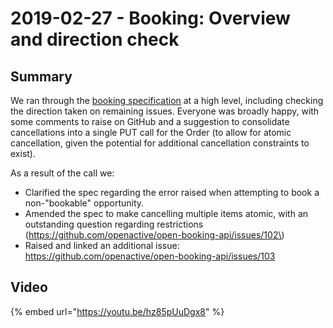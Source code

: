 # 2019-02-27 - Booking: Overview and direction check

## Summary

We ran through the [booking specification](https://www.openactive.io/open-booking-api/EditorsDraft) at a high level, including checking the direction taken on remaining issues. Everyone was broadly happy, with some comments to raise on GitHub and a suggestion to consolidate cancellations into a single PUT call for the Order \(to allow for atomic cancellation, given the potential for additional cancellation constraints to exist\).

As a result of the call we:

* Clarified the spec regarding the error raised when attempting to book a non-"bookable" opportunity.
* Amended the spec to make cancelling multiple items atomic, with an outstanding question regarding restrictions \(https://github.com/openactive/open-booking-api/issues/102\)
* Raised and linked an additional issue: https://github.com/openactive/open-booking-api/issues/103

## Video

{% embed url="https://youtu.be/hz85pUuDgx8" %}



